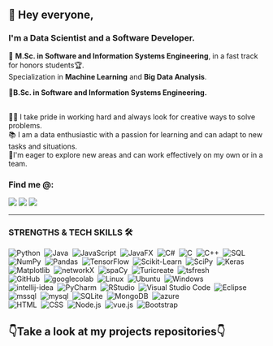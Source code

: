 ## 👋 Hey everyone, 

### I'm a Data Scientist and a Software Developer.

🌟 <b>M.Sc. in Software and Information Systems Engineering</b>, in a fast track for honors students🏆.
<br>Specialization in <b>Machine Learning</b> and <b>Big Data Analysis</b>.

🌟<b>B.Sc. in Software and Information Systems Engineering.</b>

<br>🏋️‍♀️ I take pride in working hard and always look for creative ways to solve problems.
<br>📚 I am a data enthusiastic with a passion for learning and can adapt to new tasks and situations.
<br>🌱I'm eager to explore new areas and can work effectively on my own or in a team. 


### Find me @:
<a href="https://www.linkedin.com/in/amit-shakarchy">
    <img src="https://img.shields.io/badge/LINKEDIN-12100E?logo=linkedin&color=87CEFA&logoColor=white" /></a>

</a>
<a href="mailto:amitshakarchy@gmail.com">
    <img src="https://img.shields.io/badge/GMAIL-12100E?logo=gmail&color=87CEFA&logoColor=white" /></a>

</a>
<a href="https://open.spotify.com/playlist/1jEZjzQU7ecLzfvuNMyyrn?si=3ed3819d52204396">
    <img src="https://img.shields.io/badge/SPOTIFY-12100E?logo=spotify&color=87CEFA&logoColor=white" /></a>


-------


### STRENGTHS & TECH SKILLS 🛠 &nbsp;
![Python](https://img.shields.io/badge/Python-12100E?&logo=python&color=87CEFA)&nbsp;
![Java](https://img.shields.io/badge/Java-12100E?&logo=Java&color=87CEFA)&nbsp;
![JavaScript](https://img.shields.io/badge/JavaScript-12100E?&logo=javascript&color=87CEFA)&nbsp;
![JavaFX](https://img.shields.io/badge/JavaFX-12100E?&logo=JavaFX&color=87CEFA)&nbsp;
![C#](https://img.shields.io/badge/C%23-12100E?&logo=c-sharp&color=87CEFA)&nbsp;
![C](https://img.shields.io/badge/C-12100E?&logo=c&color=87CEFA)&nbsp;
![C++](https://img.shields.io/badge/C++-12100E?&logo=C%2B%2B&&color=87CEFA)&nbsp;
![SQL](https://img.shields.io/badge/SQL-12100E?&logo=SQL&&color=87CEFA)&nbsp;
<br />![NumPy](https://img.shields.io/badge/NumPy-12100E?&logo=NumPy&&color=87CEFA)&nbsp;
![Pandas](https://img.shields.io/badge/Pandas-12100E?&logo=Pandas&&color=87CEFA)&nbsp;
![TensorFlow](https://img.shields.io/badge/TensorFlow-12100E?&logo=TensorFlow&&color=87CEFA)&nbsp;
![Scikit-Learn](https://img.shields.io/badge/Scikit%20Learn-12100E?&logo=Scikit-Learn&&color=87CEFA)&nbsp;
![SciPy](https://img.shields.io/badge/SciPy-12100E?&logo=SciPy&&color=87CEFA)&nbsp;
![Keras](https://img.shields.io/badge/Keras-12100E?&logo=Keras&&color=87CEFA)&nbsp;
![Matplotlib](https://img.shields.io/badge/Matplotlib-12100E?&logo=Matplotlib&&color=87CEFA)&nbsp;
![networkX](https://img.shields.io/badge/networkX-12100E?&logo=networkX&&color=87CEFA)&nbsp;
![spaCy](https://img.shields.io/badge/spaCy-12100E?&logo=spaCy&&color=87CEFA)&nbsp;
![Turicreate](https://img.shields.io/badge/Turicreate-12100E?&logo=Turicreate&&color=87CEFA)&nbsp;
![tsfresh](https://img.shields.io/badge/Tsfresh-12100E?&logo=tsfresh&&color=87CEFA)&nbsp;
<br />![GitHub](https://img.shields.io/badge/GitHub-12100E?&logo=GitHub&&color=87CEFA)&nbsp;
![googlecolab](https://img.shields.io/badge/googlecolab-12100E?&logo=googlecolab&&color=87CEFA)&nbsp;
![Linux](https://img.shields.io/badge/Linux-12100E?&logo=Linux&&color=87CEFA)&nbsp;
![Ubuntu](https://img.shields.io/badge/Ubuntu-12100E?&logo=Ubuntu&&color=87CEFA)&nbsp;
![Windows](https://img.shields.io/badge/Windows-12100E?&logo=Windows&&color=87CEFA)&nbsp;
<br />![intellij-idea](https://img.shields.io/badge/intellij-idea-12100E?&logo=intellij_idea&&color=87CEFA)&nbsp;
![PyCharm](https://img.shields.io/badge/PyCharm-12100E?&logo=PyCharm&&color=87CEFA)&nbsp;
![RStudio](https://img.shields.io/badge/RStudio-12100E?&logo=RStudio&&color=87CEFA)&nbsp;
![Visual Studio Code](https://img.shields.io/badge/Visual%20Studio%20Code-12100E?&logo=Visual%20Studio%20Code&&color=87CEFA)&nbsp;
![Eclipse](https://img.shields.io/badge/Eclipse-12100E?&logo=Eclipse&&color=87CEFA)&nbsp;
<br />![mssql](https://img.shields.io/badge/Microsoft%20SQL%20Server-12100E?&logo=Microsoft%20SQL%20Server&&color=87CEFA)&nbsp;
![mysql](https://img.shields.io/badge/MySQL-12100E?&logo=MySQL&&color=87CEFA)&nbsp;
![SQLite](https://img.shields.io/badge/SQLite-12100E?&logo=SQLite&&color=87CEFA)&nbsp;
![MongoDB](https://img.shields.io/badge/MongoDB-12100E?&logo=MongoDB&&color=87CEFA)&nbsp;
![azure](https://img.shields.io/badge/azure-12100E?&logo=azure&&color=87CEFA)&nbsp;
<br />![HTML](https://img.shields.io/badge/HTML-12100E?&logo=HTML&&color=87CEFA)&nbsp;
![CSS](https://img.shields.io/badge/CSS-12100E?&logo=CSS&&color=87CEFA)&nbsp;
![Node.js](https://img.shields.io/badge/Node.js-12100E?&logo=Node.js&&color=87CEFA)&nbsp;
![vue.js](https://img.shields.io/badge/vue.js-12100E?&logo=vue.js&&color=87CEFA)&nbsp;
![Bootstrap](https://img.shields.io/badge/Bootstrap-12100E?&logo=Bootstrap&&color=87CEFA)&nbsp;




## 👇Take a look at my projects repositories👇
